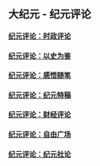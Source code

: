 ## 大纪元 - 纪元评论

#### [纪元评论：时政评论](indexes/nsc1025/README.md?05240330)
#### [纪元评论：以史为鉴](indexes/nsc1028/README.md?05240330)
#### [纪元评论：感悟随笔](indexes/nsc1035/README.md?05240330)
#### [纪元评论：纪元特稿](indexes/nsc424/README.md?05240330)
#### [纪元评论：财经评论](indexes/nsc1026/README.md?05240330)
#### [纪元评论：自由广场](indexes/nsc993/README.md?05240330)
#### [纪元评论：纪元社论](indexes/nsc422/README.md?05240330)

